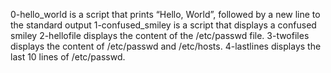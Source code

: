 0-hello_world is a script that prints “Hello, World”, followed by a new line to the standard output
1-confused_smiley is a script that displays a confused smiley
2-hellofile displays the content of the /etc/passwd file.
3-twofiles displays the content of /etc/passwd and /etc/hosts.
4-lastlines displays the last 10 lines of /etc/passwd.
